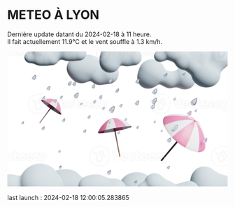 # METEO À LYON

Dernière update datant du 2024-02-18 à 11 heure.  
Il fait actuellement 11.9°C et le vent souffle à 1.3 km/h.      

![](./.github/rain.png)

last launch : 2024-02-18 12:00:05.283865
